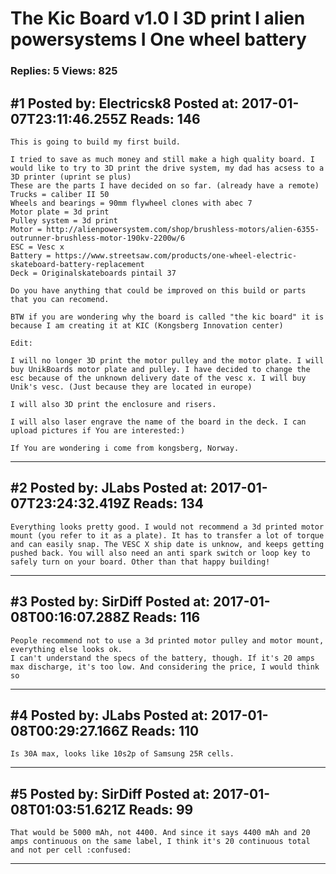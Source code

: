 # The Kic Board v1.0 I 3D print I alien powersystems I One wheel battery

### Replies: 5 Views: 825

## \#1 Posted by: Electricsk8 Posted at: 2017-01-07T23:11:46.255Z Reads: 146

```
This is going to build my first build.

I tried to save as much money and still make a high quality board. I would like to try to 3D print the drive system, my dad has acsess to a 3D printer (uprint se plus) 
These are the parts I have decided on so far. (already have a remote)
Trucks = caliber II 50 
Wheels and bearings = 90mm flywheel clones with abec 7
Motor plate = 3d print
Pulley system = 3d print
Motor = http://alienpowersystem.com/shop/brushless-motors/alien-6355-outrunner-brushless-motor-190kv-2200w/6 
ESC = Vesc x
Battery = https://www.streetsaw.com/products/one-wheel-electric-skateboard-battery-replacement  
Deck = Originalskateboards pintail 37

Do you have anything that could be improved on this build or parts that you can recomend.

BTW if you are wondering why the board is called "the kic board" it is because I am creating it at KIC (Kongsberg Innovation center)

Edit: 

I will no longer 3D print the motor pulley and the motor plate. I will buy UnikBoards motor plate and pulley. I have decided to change the esc because of the unknown delivery date of the vesc x. I will buy Unik's vesc. (Just because they are located in europe)

I will also 3D print the enclosure and risers.

I will also laser engrave the name of the board in the deck. I can upload pictures if You are interested:)

If You are wondering i come from kongsberg, Norway.
```

---
## \#2 Posted by: JLabs Posted at: 2017-01-07T23:24:32.419Z Reads: 134

```
Everything looks pretty good. I would not recommend a 3d printed motor mount (you refer to it as a plate). It has to transfer a lot of torque and can easily snap. The VESC X ship date is unknow, and keeps getting pushed back. You will also need an anti spark switch or loop key to safely turn on your board. Other than that happy building!
```

---
## \#3 Posted by: SirDiff Posted at: 2017-01-08T00:16:07.288Z Reads: 116

```
People recommend not to use a 3d printed motor pulley and motor mount, everything else looks ok.
I can't understand the specs of the battery, though. If it's 20 amps max discharge, it's too low. And considering the price, I would think so
```

---
## \#4 Posted by: JLabs Posted at: 2017-01-08T00:29:27.166Z Reads: 110

```
Is 30A max, looks like 10s2p of Samsung 25R cells.
```

---
## \#5 Posted by: SirDiff Posted at: 2017-01-08T01:03:51.621Z Reads: 99

```
That would be 5000 mAh, not 4400. And since it says 4400 mAh and 20 amps continuous on the same label, I think it's 20 continuous total and not per cell :confused:
```

---
